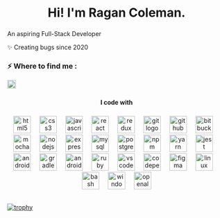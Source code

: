 ###

<h1 align="center">Hi! I'm Ragan Coleman.</h1>

###

 <p align="left">An aspiring Full-Stack Developer</p>
<p align="left">✨ Creating bugs since 2020</p>

###

<h3>⚡️ Where to find me : </h3> <div>
  <a href="https://codepen.io/raaaagan" target="_blank">
    <img src="https://img.shields.io/static/v1?message=Codepen&logo=codepen&label=&color=000000&logoColor=white&labelColor=&style=plastic" height="20" alt="codepen logo"  />
  </a> </div>
  
###

<h4 align="center">I code with</h4>

###

<div align="center">
  <img src="https://cdn.simpleicons.org/html5/E34F26" height="40" alt="html5 logo"  />
  <img width="12" />
  <img src="https://cdn.simpleicons.org/css3/1572B6" height="40" alt="css3 logo"  />
  <img width="12" />
  <img src="https://cdn.simpleicons.org/javascript/F7DF1E" height="40" alt="javascript logo"  />
  <img width="12" />
  <img src="https://cdn.simpleicons.org/react/61DAFB" height="40" alt="react logo"  />
  <img width="12" />
  <img src="https://cdn.simpleicons.org/redux/764ABC" height="40" alt="redux logo"  />
  <img width="12" />
  <img src="https://cdn.simpleicons.org/git/F05032" height="40" alt="git logo"  />
  <img width="12" />
  <img src="https://cdn.simpleicons.org/github/181717" height="40" alt="github logo"  />
  <img width="12" />
  <img src="https://cdn.jsdelivr.net/gh/devicons/devicon/icons/bitbucket/bitbucket-original.svg" height="40" alt="bitbucket logo"  />
  <img width="12" />
  <img src="https://cdn.simpleicons.org/mocha/8D6748" height="40" alt="mocha logo"  />
  <img width="12" />
  <img src="https://cdn.simpleicons.org/nodedotjs/339933" height="40" alt="nodejs logo"  />
  <img width="12" />
  <img src="https://cdn.jsdelivr.net/gh/devicons/devicon/icons/express/express-original.svg" height="40" alt="express logo"  />
  <img width="12" />
  <img src="https://cdn.jsdelivr.net/gh/devicons/devicon/icons/mysql/mysql-original.svg" height="40" alt="mysql logo"  />
  <img width="12" />
  <img src="https://cdn.jsdelivr.net/gh/devicons/devicon/icons/postgresql/postgresql-original.svg" height="40" alt="postgresql logo"  />
  <img width="12" />
  <img src="https://cdn.jsdelivr.net/gh/devicons/devicon/icons/npm/npm-original-wordmark.svg" height="40" alt="npm logo"  />
  <img width="12" />
  <img src="https://cdn.jsdelivr.net/gh/devicons/devicon/icons/yarn/yarn-original.svg" height="40" alt="yarn logo"  />
  <img width="12" />
  <img src="https://cdn.jsdelivr.net/gh/devicons/devicon/icons/jest/jest-plain.svg" height="40" alt="jest logo"  />
  <img width="12" />
  <img src="https://cdn.jsdelivr.net/gh/devicons/devicon/icons/android/android-original.svg" height="40" alt="android logo"  />
  <img width="12" />
  <img src="https://cdn.jsdelivr.net/gh/devicons/devicon/icons/gradle/gradle-original.svg" height="40" alt="gradle logo"  />
  <img width="12" />
  <img src="https://cdn.jsdelivr.net/gh/devicons/devicon/icons/androidstudio/androidstudio-original.svg" height="40" alt="androidstudio logo"  />
  <img width="12" />
  <img src="https://cdn.jsdelivr.net/gh/devicons/devicon/icons/ruby/ruby-original.svg" height="40" alt="ruby logo"  />
  <img width="12" />
  <img src="https://cdn.jsdelivr.net/gh/devicons/devicon/icons/vscode/vscode-original.svg" height="40" alt="vscode logo"  />
  <img width="12" />
  <img src="https://cdn.jsdelivr.net/gh/devicons/devicon/icons/codepen/codepen-original.svg" height="40" alt="codepen logo"  />
  <img width="12" />
  <img src="https://cdn.jsdelivr.net/gh/devicons/devicon/icons/figma/figma-original.svg" height="40" alt="figma logo"  />
  <img width="12" />
  <img src="https://cdn.jsdelivr.net/gh/devicons/devicon/icons/linux/linux-original.svg" height="40" alt="linux logo"  />
  <img width="12" />
  <img src="https://cdn.jsdelivr.net/gh/devicons/devicon/icons/bash/bash-original.svg" height="40" alt="bash logo"  />
  <img width="12" />
  <img src="https://cdn.jsdelivr.net/gh/devicons/devicon/icons/windows8/windows8-original.svg" height="40" alt="windows8 logo"  />
  <img width="12" />
  <img src="https://cdn.jsdelivr.net/gh/devicons/devicon/icons/openal/openal-original.svg" height="40" alt="openal logo"  />
</div>

###

###

##

[![trophy](https://github-profile-trophy.vercel.app/?username=raaagan&theme=discord)](https://github.com/raaagan/github-profile-trophy)



###
